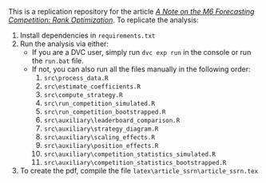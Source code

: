 This is a replication repository for the article *[A Note on the M6 Forecasting Competition: Rank Optimization](https://papers.ssrn.com/sol3/papers.cfm?abstract_id=4527154)*.
To replicate the analysis:

1. Install dependencies in `requirements.txt`
2. Run the analysis via either:
    -  If you are a DVC user, simply run `dvc exp run` in the console or run the `run.bat` file.
    -  If not, you can also run all the files manually in the following order:
        1. `src\process_data.R`
        2. `src\estimate_coefficients.R`
        3. `src\compute_strategy.R`
        4. `src\run_competition_simulated.R`
        5. `src\run_competition_bootstrapped.R`
        6. `src\auxiliary\leaderboard_comparison.R`
        7. `src\auxiliary\strategy_diagram.R`
        8. `src\auxiliary\scaling_effects.R`
        9. `src\auxiliary\position_effects.R`
        10. `src\auxiliary\competition_statistics_simulated.R`
        11. `src\auxiliary\competition_statistics_bootstrapped.R`
3. To create the pdf, compile the file `latex\article_ssrn\article_ssrn.tex`

